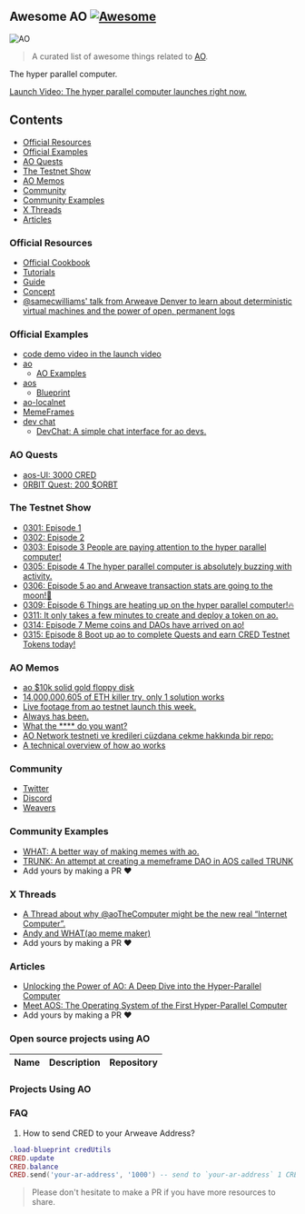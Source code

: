 ## Awesome AO [![Awesome](https://cdn.rawgit.com/sindresorhus/awesome/d7305f38d29fed78fa85652e3a63e154dd8e8829/media/badge.svg)](https://github.com/HelloRWA/awesome-ao)

![AO](https://cookbook_ao.g8way.io/ao_pictograph_lightmode.svg)

> A curated list of awesome things related to [AO](https://ao.arweave.dev/).

The hyper parallel computer.

[Launch Video: The hyper parallel computer launches right now.](https://twitter.com/aoTheComputer/status/1762545634035290465)

## Contents

- [Official Resources](#official-resources)
- [Official Examples](#official-examples)
- [AO Quests](#ao-quests)
- [The Testnet Show](#the-testnet-show)
- [AO Memos](#ao-memos)
- [Community](#community)
- [Community Examples](#community-examples)
- [X Threads](#x-threads)
- [Articles](#articles)

### Official Resources

- [Official Cookbook](https://cookbook_ao.g8way.io/)
- [Tutorials](https://cookbook_ao.g8way.io/tutorials/index.html)
- [Guide](https://cookbook_ao.g8way.io/guides/index.html)
- [Concept](https://cookbook_ao.g8way.io/concepts/index.html)
- [@samecwilliams' talk from Arweave Denver to learn about deterministic virtual machines and the power of open, permanent logs](https://twitter.com/ar_io_network/status/1768668003753672941)

### Official Examples

- [code demo video in the launch video](https://twitter.com/aoTheComputer/status/1763702970040856833)
- [ao](https://github.com/permaweb/ao)
  - [AO Examples](https://github.com/permaweb/ao/tree/main/lua-examples)
- [aos](https://github.com/permaweb/aos)
  - [Blueprint](https://github.com/permaweb/aos/tree/main/blueprints)
- [ao-localnet](https://github.com/permaweb/ao-localnet)
- [MemeFrames](https://github.com/permaweb/memeframes)
- [dev chat](https://twitter.com/aoTheComputer/status/1768367488885244200)
  - [DevChat: A simple chat interface for ao devs.](https://github.com/samcamwilliams/DevChat)

### AO Quests

- [aos-UI: 3000 CRED](https://twitter.com/aoTheComputer/status/1767627422445572185)
- [0RBIT Quest: 200 $ORBT](https://twitter.com/0rbitco/status/1767978594783867262)

### The Testnet Show

- [0301: Episode 1](https://twitter.com/PSkinnerTech/status/1763376344581230943)
- [0302: Episode 2](https://twitter.com/PSkinnerTech/status/1763708893182472577)
- [0303: Episode 3 People are paying attention to the hyper parallel computer!](https://twitter.com/aoTheComputer/status/1763987298012586204)
- [0305: Episode 4 The hyper parallel computer is absolutely buzzing with activity.](https://twitter.com/aoTheComputer/status/1764847266437960046)
- [0306: Episode 5 ao and Arweave transaction stats are going to the moon!🚀](https://twitter.com/aoTheComputer/status/1765142642541891713)
- [0309: Episode 6 Things are heating up on the hyper parallel computer!🔥](https://twitter.com/aoTheComputer/status/1766341140972966042)
- [0311: It only takes a few minutes to create and deploy a token on ao.](https://twitter.com/aoTheComputer/status/1766942885809901864)
- [0314: Episode 7 Meme coins and DAOs have arrived on ao!](https://twitter.com/aoTheComputer/status/1767950102180810925)
- [0315: Episode 8 Boot up ao to complete Quests and earn CRED Testnet Tokens today!](https://twitter.com/aoTheComputer/status/1768317921548501389)

### AO Memos

- [ao $10k solid gold floppy disk](https://twitter.com/aoTheComputer/status/1763020597972410731)
- [14,000,000,605 of ETH killer try, only 1 solution works](https://twitter.com/StarkEVM99/status/1763586312819679573)
- [Live footage from ao testnet launch this week.](https://twitter.com/aoTheComputer/status/1764397452809920670)
- [Always has been.](https://twitter.com/aoTheComputer/status/1765767671327719546)
- [What the **** do you want?](https://twitter.com/aoTheComputer/status/1766532348890554723)
- [AO Network testneti ve kredileri cüzdana çekme hakkında bir repo:](https://twitter.com/Ruesandora0/status/1766579273630994690)
- [A technical overview of how ao works](https://twitter.com/aoTheComputer/status/1770532696726581364)

### Community

- [Twitter](https://twitter.com/aoTheComputer)
- [Discord](https://discord.gg/vYctEs7aTd)
- [Weavers](https://twitter.com/Weavers_Org)

### Community Examples

- [WHAT: A better way of making memes with ao.](https://github.com/andytudhope/what)
- [TRUNK: An attempt at creating a memeframe DAO in AOS called TRUNK](https://github.com/Jonny-Ringo/trunk)
- Add yours by making a PR :heart:

### X Threads

- [A Thread about why @aoTheComputer might be the new real “Internet Computer”.](https://twitter.com/valeryz/status/1763739038140236078)
- [Andy and WHAT(ao meme maker)](https://twitter.com/cryptowanderer/status/1766476603041751439)
- Add yours by making a PR :heart:

### Articles

- [Unlocking the Power of AO: A Deep Dive into the Hyper-Parallel Computer](https://twitter.com/TRue_JDHarmony/status/1768490153117405621)
- [Meet AOS: The Operating System of the First Hyper-Parallel Computer](https://levelup.gitconnected.com/meet-aos-the-operating-system-of-the-first-hyper-parallel-computer-c1d7db3ef794)
- Add yours by making a PR :heart:


### Open source projects using AO

| Name | Description | Repository |
|---|---|---|

### Projects Using AO


### FAQ

1. How to send CRED to your Arweave Address?

```lua
.load-blueprint credUtils
CRED.update
CRED.balance
CRED.send('your-ar-address', '1000') -- send to `your-ar-address` 1 CRED
```
  
> Please don't hesitate to make a PR if you have more resources to share.
